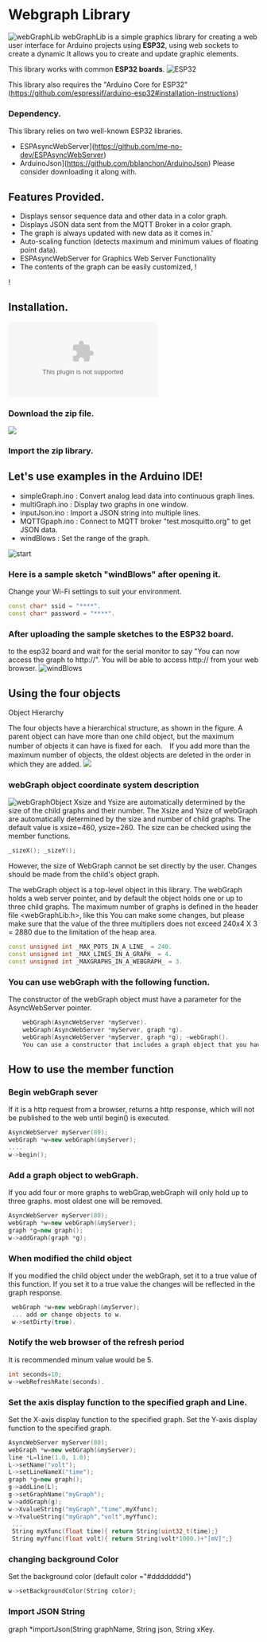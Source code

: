 # Webgraph Library
![webGraphLib](https://github.com/HideakiAbe/ESP32Repository/blob/main/doc/sampleGraph.png)
webGraphLib is a simple graphics library for creating a web user interface for Arduino projects using **ESP32**, using web sockets to create a dynamic It allows you to create and update graphic elements.

This library works with common **ESP32 boards**.
![ESP32](https://github.com/HideakiAbe/ESP32Repository/blob/main/doc/ESP32.jpg) 

This library also requires the "Arduino Core for ESP32" (https://github.com/espressif/arduino-esp32#installation-instructions)
### Dependency.
This library relies on two well-known ESP32 libraries.
- ESPAsyncWebServer](https://github.com/me-no-dev/ESPAsyncWebServer)
- ArduinoJson](https://github.com/bblanchon/ArduinoJson)
Please consider downloading it along with.

## Features Provided.
- Displays sensor sequence data and other data in a color graph.
- Displays JSON data sent from the MQTT Broker in a color graph.
- The graph is always updated with new data as it comes in.'
- Auto-scaling function (detects maximum and minimum values of floating point data).
- ESPAsyncWebServer for Graphics Web Server Functionality
- The contents of the graph can be easily customized, !

!

## Installation. 
![click here](https://github.com/HideakiAbe/ESP32Repository/archive/main.zip)
### Download the zip file.

![](https://github.com/HideakiAbe/ESP32Repository/blob/main/doc/zipDwonload.png)


### Import the zip library.


## Let's use examples in the Arduino IDE! 
- simpleGraph.ino : Convert analog lead data into continuous graph lines.
- multiGraph.ino : Display two graphs in one window. 
- inputJson.ino : Import a JSON string into multiple lines.
- MQTTGpaph.ino : Connect to MQTT broker "test.mosquitto.org" to get JSON data.
- windBlows : Set the range of the graph.


![start](https://github.com/HideakiAbe/ESP32Repository/blob/main/doc/Startsample.png)

### Here is a sample sketch "windBlows" after opening it.
Change your Wi-Fi settings to suit your environment.

```cpp
const char* ssid = "****".
const char* password = "****".
```

### After uploading the sample sketches to the ESP32 board.
to the esp32 board and wait for the serial monitor to say "You can now access the graph to http://<ipaddress>". You will be able to access http://<ipaddress> from your web browser.
![windBlows](https://github.com/HideakiAbe/ESP32Repository/blob/main/doc/tornadopng.png)

## Using the four objects
Object Hierarchy

The four objects have a hierarchical structure, as shown in the figure.
A parent object can have more than one child object, but the maximum number of objects it can have is fixed for each.　If you add more than the maximum number of objects, the oldest objects are deleted in the order in which they are added.
![](https://github.com/HideakiAbe/ESP32Repository/blob/main/doc/objectLevel.png)
### webGraph object coordinate system description
![webGraphObject](https://github.com/HideakiAbe/ESP32Repository/blob/main/doc/webGraphOject.png)
Xsize and Ysize are automatically determined by the size of the child graphs and their number.
The Xsize and Ysize of webGraph are automatically determined by the size and number of child graphs. The default value is xsize=460, ysize=260. The size can be checked using the member functions.
```cpp
_sizeX(); _sizeY(); 
```
However, the size of WebGraph cannot be set directly by the user.
Changes should be made from the child's object graph.



The webGraph object is a top-level object in this library. The webGraph holds a web server pointer, and by default the object holds one or up to three child graphs. The maximum number of graphs is defined in the header file <webGraphLib.h>, like this You can make some changes, but please make sure that the value of the three multipliers does not exceed 240x4 X 3 = 2880 due to the limitation of the heap area.


```cpp
const unsigned int _MAX_POTS_IN_A_LINE_ = 240.
const unsigned int _MAX_LINES_IN_A_GRAPH_ = 4.
const unsigned int _MAXGRAPHS_IN_A_WEBGRAPH_ = 3.
```

### You can use webGraph with the following function.

The constructor of the webGraph object must have a parameter for the AsyncWebServer pointer.
```cpp
    webGraph(AsyncWebServer *myServer).
    webGraph(AsyncWebServer *myServer, graph *g).
    webGraph(AsyncWebServer *myServer, graph *g); ~webGraph().
    You can use a constructor that includes a graph object that you have already created.
```
## How to use the member function
### Begin webGraph sever
If it is a http request from a browser, returns a http response, which will not be published to the web until begin() is executed.
 ```cpp 
 AsyncWebServer myServer(80);
 webGraph *w=new webGraph(&myServer);
 ....
 w->begin();
```
### Add a graph object to webGraph.
If you add four or more graphs to webGrap,webGraph will only hold up to three graphs. most oldest one will be removed.
 ```cpp 
 AsyncWebServer myServer(80);
 webGraph *w=new webGraph(&myServer);
 graph *g=new graph();
 w->addGraph(graph *g);
```
### When modified the child object
 If you modified the child object under the webGraph, set it to a true value of this function. If you set it to a true value the changes will be reflected in the graph response. 
 
 ```cpp
  webGraph *w=new webGraph(&myServer);
  ... add or change objects to w.
  w->setDirty(true).   
  ```
### Notify the web browser of the refresh period
It is recommended minum value would be 5.
```cpp
int seconds=10;
w->webRefreshRate(seconds). 
```
### Set the axis display function to the specified graph and Line. 
Set the X-axis display function to the specified graph.
Set the Y-axis display function to the specified graph.
```cpp
AsyncWebServer myServer(80);
webGraph *w=new webGraph(&myServer);
line *L=line(1.0, 1.0);
L->setName("volt");
L->setLineNameX("time");
graph *g=new graph();
g->addLine(L);
g->setGraphName("myGraph");
w->addGraph(g);
w->XvalueString("myGraph","time",myXfunc);
w->YvalueString("myGraph","volt",myYfunc);
 ...
 String myXfunc(float time){ return String(uint32_t(time);}
 String myYfunc(float volt){ return String(volt*1000.)+"[mV]";}
```
### changing background Color
Set the background color (default color ="#dddddddd")
```cpp
w->setBackgroundColor(String color);
```
 ### Import JSON String   
  
  graph *importJson(String graphName, String json, String xKey. 

```
